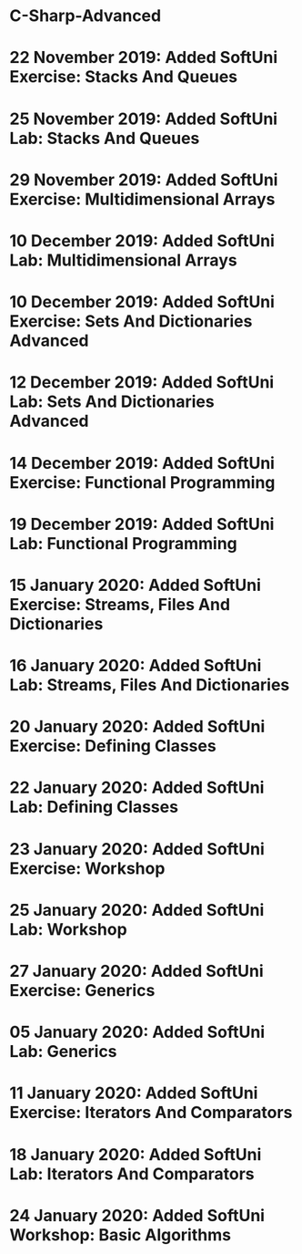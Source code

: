 # C-Sharp-Advanced
# 22 November 2019: Added SoftUni Exercise: Stacks And Queues
# 25 November 2019: Added SoftUni Lab: Stacks And Queues
# 29 November 2019: Added SoftUni Exercise: Multidimensional Arrays
# 10 December 2019: Added SoftUni Lab: Multidimensional Arrays
# 10 December 2019: Added SoftUni Exercise: Sets And Dictionaries Advanced
# 12 December 2019: Added SoftUni Lab: Sets And Dictionaries Advanced
# 14 December 2019: Added SoftUni Exercise: Functional Programming
# 19 December 2019: Added SoftUni Lab: Functional Programming
# 15 January 2020: Added SoftUni Exercise: Streams, Files And Dictionaries
# 16 January 2020: Added SoftUni Lab: Streams, Files And Dictionaries
# 20 January 2020: Added SoftUni Exercise: Defining Classes
# 22 January 2020: Added SoftUni Lab: Defining Classes
# 23 January 2020: Added SoftUni Exercise: Workshop
# 25 January 2020: Added SoftUni Lab: Workshop
# 27 January 2020: Added SoftUni Exercise: Generics
# 05 January 2020: Added SoftUni Lab: Generics
# 11 January 2020: Added SoftUni Exercise: Iterators And Comparators
# 18 January 2020: Added SoftUni Lab: Iterators And Comparators
# 24 January 2020: Added SoftUni Workshop: Basic Algorithms
